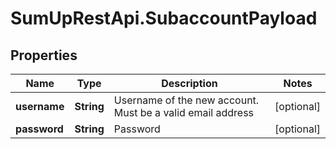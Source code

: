 # SumUpRestApi.SubaccountPayload

## Properties
Name | Type | Description | Notes
------------ | ------------- | ------------- | -------------
**username** | **String** | Username of the new account. Must be a valid email address | [optional] 
**password** | **String** | Password | [optional] 
